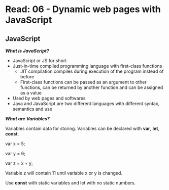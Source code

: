 # Read: 06 - Dynamic web pages with JavaScript

## JavaScript

___What is JavaScript?___

* JavaScript or JS for short 
* Just-in-time compiled programming language with first-class functions
    * JIT compilation compiles during execution of the program instead of before
    * First-class functions can be passed as an argument to other functions, can be returned by another function and can be assigned as a value
* Used by web pages and softwares
* Java and JavaScript are two different languages with different syntax, semantics and use

___What are Variables?___

Variables contain data for storing.
Variables can be declared with __var__, __let__, __const__.

var x = 5;

var y = 6;

var z = x + y;

Variable z will contain 11 until variable x or y is changed.

Use __const__ with static variables and let with no static numbers.





